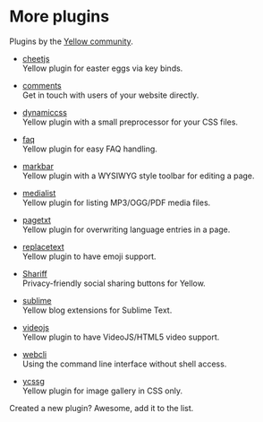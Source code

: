 More plugins
============
Plugins by the [Yellow community](https://github.com/datenstrom/yellow/wiki/Yellow-community).

* [cheetjs](https://github.com/nogginfuel/yellow-plugin-cheetjs)  
  Yellow plugin for easter eggs via key binds.

* [comments](https://github.com/nasendackel/yellow-comments)  
  Get in touch with users of your website directly.

* [dynamiccss](hhttps://github.com/richi/yellow-plugin-dynamiccss)  
  Yellow plugin with a small preprocessor for your CSS files.

* [faq](https://github.com/richi/yellow-plugin-faq)  
  Yellow plugin for easy FAQ handling.

* [markbar](https://github.com/nibreh/yellow-markbar)  
  Yellow plugin with a WYSIWYG style toolbar for editing a page. 

* [medialist](https://github.com/nibreh/yellow-medialist)  
  Yellow plugin for listing MP3/OGG/PDF media files.

* [pagetxt](https://github.com/richi/yellow-plugin-pagetxt)  
  Yellow plugin for overwriting language entries in a page.

* [replacetext](https://github.com/varakh/yellowcms-extensions-replacetext)  
  Yellow plugin to have emoji support.

* [Shariff](https://github.com/schulle4u/yellow-plugin-shariff)  
  Privacy-friendly social sharing buttons for Yellow.

* [sublime](https://github.com/nashv/YellowBlogExtensions)  
  Yellow blog extensions for Sublime Text.

* [videojs](https://github.com/varakh/yellowcms-extensions-videojs)  
  Yellow plugin to have VideoJS/HTML5 video support.

* [webcli](https://github.com/richi/yellow-plugin-cli)  
  Using the command line interface without shell access.

* [ycssg](https://github.com/dieli/yellow-extension-ycssg)  
  Yellow plugin for image gallery in CSS only.

Created a new plugin? Awesome, add it to the list.
